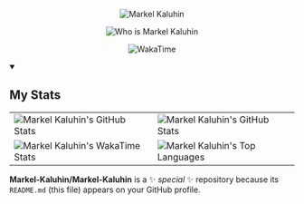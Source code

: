<p align="center">
    <img alt="Markel Kaluhin" src="https://readme-typing-svg.demolab.com?font=Ubuntu+Mono&size=21&pause=0&color=A1CA40&center=true&vCenter=true&repeat=false&width=435&lines=Markel+Kaluhin"/>
<p>
<p align="center">
    <img alt="Who is Markel Kaluhin" src="https://readme-typing-svg.demolab.com?font=Ubuntu+Mono&size=21&pause=1000&color=A1CA40&center=true&vCenter=true&width=435&lines=12%2B+years+in+Software+Engineering;Full-stack+Development;Architectural+and+Infrastructure+Design;DevOps%2C+CI%2FCD%2C+DBA"/>
<p>

<p align="center">
    <img alt="WakaTime" src="https://wakatime.com/badge/user/5a7d5b04-7687-4a4f-91a4-d662e0063fbd.svg"/>
<p>


<details open>
    <summary><h2>My Stats</h2></summary>

<table border="0">
    <tr>
        <td>
            <img alt="Markel Kaluhin's GitHub Stats" src="http://github-readme-streak-stats.herokuapp.com?user=Markel-Kaluhin&theme=merko&date_format=j%2Fn%5B%2FY%5D"/>
        </td>
        <td>
            <img alt="Markel Kaluhin's GitHub Stats" src="https://github-readme-stats.vercel.app/api?username=Markel-Kaluhin&show_icons=true&theme=merko&rank_icon=github"/>
        </td>
    </tr>
    <tr>
        <td>
            <img alt="Markel Kaluhin's WakaTime Stats" src="https://github-readme-stats.vercel.app/api/wakatime?username=Merkamponius&theme=merko"/>
        </td>
        <td>
            <img alt="Markel Kaluhin's Top Languages" src="https://github-readme-stats.vercel.app/api/top-langs/?username=Markel-Kaluhin&langs_count=20&layout=compact&theme=merko"/>
        </td>
    </tr>
</table>
</details>

**Markel-Kaluhin/Markel-Kaluhin** is a ✨ _special_ ✨ repository because its `README.md` (this file) appears on your GitHub profile.

[//]: # (Here are some ideas to get you started:)

[//]: # ()
[//]: # (- 🔭 I’m currently working on ...)

[//]: # (- 🌱 I’m currently learning ...)

[//]: # (- 👯 I’m looking to collaborate on ...)

[//]: # (- 🤔 I’m looking for help with ...)

[//]: # (- 💬 Ask me about ...)

[//]: # (- 📫 How to reach me: ...)

[//]: # (- 😄 Pronouns: ...)

[//]: # (- ⚡ Fun fact: ...)

<!--START_SECTION:waka-->
<!--END_SECTION:waka-->
